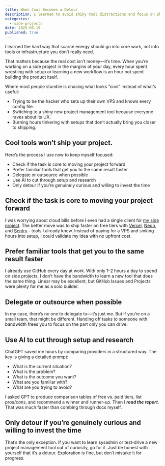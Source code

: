 ```yaml
---
title: When Cool Becomes a Detour
description: I learned to avoid shiny tool distractions and focus on shipping with familiar tools—saving exploration for when I have time, not when building.
categories:
  - side-projects
date: 2025-08-19
published: true
---
```


<script context="module">
export { default as cover } from "./banner.png";
</script>

I learned the hard way that scarce energy should go into core work, not into tools or infrastructure you don’t really need.

That matters because the real cost isn’t money—it’s time. When you’re working on a side project in the margins of your day, every hour spent wrestling with setup or learning a new workflow is an hour not spent building the product itself.

Where most people stumble is chasing what looks “cool” instead of what’s useful:

- Trying to be the hacker who sets up their own VPS and knows every config file.
- Switching to a shiny new project management tool because everyone raves about its UX.
- Burning hours tinkering with setups that don’t actually bring you closer to shipping.

## **Cool tools won’t ship your project.**

Here’s the process I use now to keep myself focused:

- Check if the task is core to moving your project forward
- Prefer familiar tools that get you to the same result faster
- Delegate or outsource when possible
- Use AI to cut through setup and research
- Only detour if you’re genuinely curious and willing to invest the time

## Check if the task is core to moving your project forward

I was worrying about cloud bills before I even had a single client for [my side project](https://partyay.com/). The better move was to ship faster on free tiers with [Vercel](https://vercel.com), [Neon](https://neon.tech), and [Sentry](https://sentry.io)—tools I already knew. Instead of paying for a VPS and sinking hours into setup, I could validate my idea with no upfront cost.

## Prefer familiar tools that get you to the same result faster

I already use GitHub every day at work. With only 1–2 hours a day to spend on side projects, I don’t have the bandwidth to learn a new tool that does the same thing. Linear may be excellent, but GitHub Issues and Projects were plenty for me as a solo builder.

## Delegate or outsource when possible

In my case, there’s no one to delegate to—it’s just me. But if you’re on a small team, that might be different. Handing off tasks to someone with bandwidth frees you to focus on the part only you can drive.

## Use AI to cut through setup and research

ChatGPT saved me hours by comparing providers in a structured way. The key is giving a detailed prompt:

- What is the current situation?
- What is the problem?
- What is the outcome you want?
- What are you familiar with?
- What are you trying to avoid?

I asked GPT to produce comparison tables of free vs. paid tiers, list pros/cons, and recommend a winner and runner-up. Then I **_read the report_**. That was much faster than combing through docs myself.

## Only detour if you’re genuinely curious and willing to invest the time

That’s the only exception. If you want to learn sysadmin or test-drive a new project management tool out of curiosity, go for it. Just be honest with yourself that it’s a detour. Exploration is fine, but don’t mistake it for progress.
